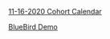 [11-16-2020 Cohort Calendar](https://docs.google.com/spreadsheets/d/1eEz1GfZw0GKWTP8kgX82NlA7ze-j9yUVRYmiHLAT9Ts/edit#gid=0)

[BlueBird Demo](https://github.com/appacademy/bluebird-sf-nov-2020)